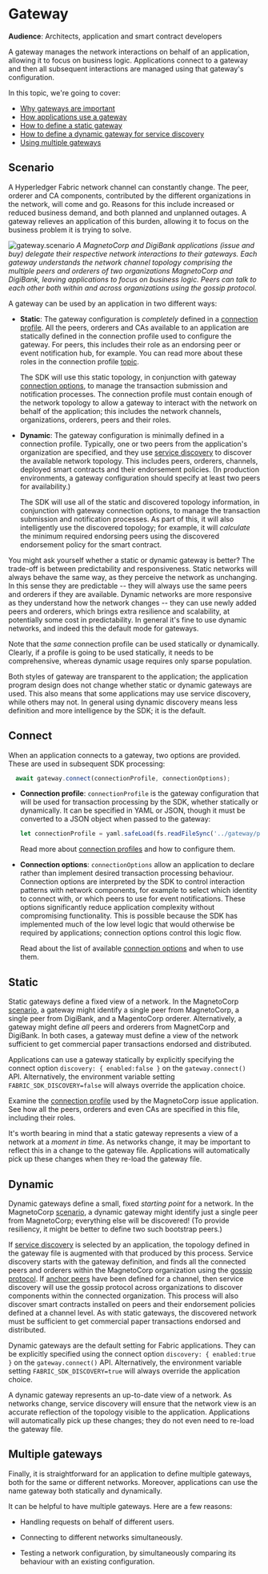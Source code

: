 # Gateway

**Audience**: Architects, application and smart contract developers

A gateway manages the network interactions on behalf of an application, allowing
it to focus on business logic. Applications connect to a gateway and then all
subsequent interactions are managed using that gateway's configuration.

In this topic, we're going to cover:

* [Why gateways are important](#scenario)
* [How applications use a gateway](#connect)
* [How to define a static gateway](#static)
* [How to define a dynamic gateway for service discovery](#dynamic)
* [Using multiple gateways](#multiple-gateways)

## Scenario

A Hyperledger Fabric network channel can constantly change.  The peer, orderer
and CA components, contributed by the different organizations in the network,
will come and go. Reasons for this include increased or reduced business demand,
and both planned and unplanned outages. A gateway relieves an application of
this burden, allowing it to focus on the business problem it is trying to solve.

![gateway.scenario](./develop.diagram.25.png) *A MagnetoCorp and DigiBank
applications (issue and buy) delegate their respective network interactions to
their gateways. Each gateway understands the network channel topology comprising
the multiple peers and orderers of two organizations MagnetoCorp and DigiBank,
leaving applications to focus on business logic. Peers can talk to each other
both within and across organizations using the gossip protocol.*

A gateway can be used by an application in two different ways:

* **Static**: The gateway configuration is *completely* defined in a [connection
  profile](./connectionprofile.html). All the peers, orderers and CAs
  available to an application are statically defined in the connection profile
  used to configure the gateway. For peers, this includes their role as an
  endorsing peer or event notification hub, for example. You can read more about
  these roles in the connection profile [topic](./connectionprofile.html).

  The SDK will use this static topology, in conjunction with gateway
  [connection options](./connectionoptions.html), to manage the transaction
  submission and notification processes. The connection profile must contain
  enough of the network topology to allow a gateway to interact with the
  network on behalf of the application; this includes the network channels,
  organizations, orderers, peers and their roles.


* **Dynamic**: The gateway configuration is minimally defined in a connection
  profile. Typically, one or two peers from the application's organization are
  specified, and they use [service discovery](../discovery-overview.html) to
  discover the available network topology. This includes peers, orderers,
  channels, deployed smart contracts and their endorsement policies. (In
  production environments, a gateway configuration should specify at least two
  peers for availability.)

  The SDK will use all of the static and discovered topology information, in
  conjunction with gateway connection options, to manage the transaction
  submission and notification processes. As part of this, it will also
  intelligently use the discovered topology; for example, it will *calculate*
  the minimum required endorsing peers using the discovered endorsement policy
  for the smart contract.

You might ask yourself whether a static or dynamic gateway is better? The
trade-off is between predictability and responsiveness. Static networks will
always behave the same way, as they perceive the network as unchanging. In this
sense they are predictable -- they will always use the same peers and orderers
if they are available. Dynamic networks are more responsive as they understand
how the network changes -- they can use newly added peers and orderers, which
brings extra resilience and scalability, at potentially some cost in
predictability. In general it's fine to use dynamic networks, and indeed this
the default mode for gateways.

Note that the *same* connection profile can be used statically or dynamically.
Clearly, if a profile is going to be used statically, it needs to be
comprehensive, whereas dynamic usage requires only sparse population.

Both styles of gateway are transparent to the application; the application
program design does not change whether static or dynamic gateways are used. This
also means that some applications may use service discovery, while others may
not. In general using dynamic discovery means less definition and more
intelligence by the SDK; it is the default.

## Connect

When an application connects to a gateway, two options are provided. These are
used in subsequent SDK processing:

```javascript
  await gateway.connect(connectionProfile, connectionOptions);
```

* **Connection profile**: `connectionProfile` is the gateway configuration that
  will be used for transaction processing by the SDK, whether statically or
  dynamically. It can be specified in YAML or JSON, though it must be converted
  to a JSON object when passed to the gateway:

  ```javascript
  let connectionProfile = yaml.safeLoad(fs.readFileSync('../gateway/paperNet.yaml', 'utf8'));
  ```

  Read more about [connection profiles](./connectionprofile.html) and how
  to configure them.


* **Connection options**: `connectionOptions` allow an application to declare
  rather than implement desired transaction processing behaviour. Connection
  options are interpreted by the SDK to control interaction patterns with
  network components, for example to select which identity to connect with, or
  which peers to use for event notifications. These options significantly reduce
  application complexity without compromising functionality. This is possible
  because the SDK has implemented much of the low level logic that would
  otherwise be required by applications; connection options control this logic
  flow.

  Read about the list of available [connection options](./connectionoptions.html)
  and when to use them.

## Static

Static gateways define a fixed view of a network. In the MagnetoCorp
[scenario](#scenario), a gateway might identify a single peer from MagnetoCorp,
a single peer from DigiBank, and a MagentoCorp orderer. Alternatively, a gateway
might define *all* peers and orderers from MagnetCorp and DigiBank. In both
cases, a gateway must define a view of the network sufficient to get commercial
paper transactions endorsed and distributed.

Applications can use a gateway statically by explicitly specifying the connect
option `discovery: { enabled:false }` on the `gateway.connect()` API.
Alternatively, the environment variable setting `FABRIC_SDK_DISCOVERY=false`
will always override the application choice.

Examine the [connection
profile](https://github.com/hyperledger/fabric-samples/blob/master/commercial-paper/organization/magnetocorp/gateway/networkConnection.yaml)
used by the MagnetoCorp issue application. See how all the peers, orderers and
even CAs are specified in this file, including their roles.

It's worth bearing in mind that a static gateway represents a view of a network
at a *moment in time*.  As networks change, it may be important to reflect this
in a change to the gateway file. Applications will automatically pick up these
changes when they re-load the gateway file.

## Dynamic

Dynamic gateways define a small, fixed *starting point* for a network. In the
MagnetoCorp [scenario](#scenario), a dynamic gateway might identify just a
single peer from MagnetoCorp; everything else will be discovered! (To provide
resiliency, it might be better to define two such bootstrap peers.)

If [service discovery](../discovery-overview.html) is selected by an
application, the topology defined in the gateway file is augmented with that
produced by this process. Service discovery starts with the gateway definition,
and finds all the connected peers and orderers within the MagnetoCorp
organization using the [gossip protocol](../gossip.html). If [anchor
peers](../glossary.html#anchor-peer) have been defined for a channel, then
service discovery will use the gossip protocol across organizations to discover
components within the connected organization. This process will also discover
smart contracts installed on peers and their endorsement policies defined at a
channel level. As with static gateways, the discovered network must be
sufficient to get commercial paper transactions endorsed and distributed.

Dynamic gateways are the default setting for Fabric applications. They can be
explicitly specified using the connect option `discovery: { enabled:true }` on
the `gateway.connect()` API. Alternatively, the environment variable setting
`FABRIC_SDK_DISCOVERY=true` will always override the application choice.

A dynamic gateway represents an up-to-date view of a network. As networks
change, service discovery will ensure that the network view is an accurate
reflection of the topology visible to the application. Applications will
automatically pick up these changes; they do not even need to re-load the
gateway file.

## Multiple gateways

Finally, it is straightforward for an application to define multiple gateways,
both for the same or different networks. Moreover, applications can use the name
gateway both statically and dynamically.

It can be helpful to have multiple gateways. Here are a few reasons:

* Handling requests on behalf of different users.

* Connecting to different networks simultaneously.

* Testing a network configuration, by simultaneously comparing its behaviour
  with an existing configuration.

<!--- Licensed under Creative Commons Attribution 4.0 International License
https://creativecommons.org/licenses/by/4.0/ -->

